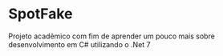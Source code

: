 # SpotFake
Projeto acadêmico com fim de aprender um pouco mais sobre desenvolvimento em C# utilizando o .Net 7
